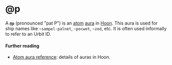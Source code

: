 # @p

A **`@p`** (pronounced "pat P") is an [atom](atom.md) [aura](aura.md) in [Hoon](hoon.md). This aura is used for ship names like `~sampel-palnet`, `~pocwet`, `~zod`, etc. It is often used informally to refer to an Urbit ID.

#### Further reading

- [Atom aura reference](../language/hoon/reference/auras.md): details of auras in Hoon.
